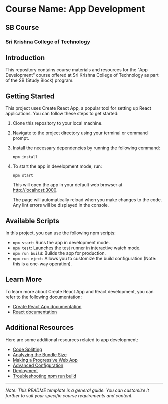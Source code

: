 # Course Name: App Development
## SB Course

### Sri Krishna College of Technology


## Introduction

This repository contains course materials and resources for the "App Development" course offered at Sri Krishna College of Technology as part of the SB (Study Block) program.

## Getting Started

This project uses Create React App, a popular tool for setting up React applications. You can follow these steps to get started:

1. Clone this repository to your local machine.

2. Navigate to the project directory using your terminal or command prompt.

3. Install the necessary dependencies by running the following command:
   ```
   npm install
   ```

4. To start the app in development mode, run:
   ```
   npm start
   ```
   This will open the app in your default web browser at [http://localhost:3000](http://localhost:3000).

   The page will automatically reload when you make changes to the code. Any lint errors will be displayed in the console.

## Available Scripts

In this project, you can use the following npm scripts:

- `npm start`: Runs the app in development mode.
- `npm test`: Launches the test runner in interactive watch mode.
- `npm run build`: Builds the app for production.
- `npm run eject`: Allows you to customize the build configuration (Note: this is a one-way operation).

## Learn More

To learn more about Create React App and React development, you can refer to the following documentation:

- [Create React App documentation](https://facebook.github.io/create-react-app/docs/getting-started)
- [React documentation](https://reactjs.org/)

## Additional Resources

Here are some additional resources related to app development:

- [Code Splitting](https://facebook.github.io/create-react-app/docs/code-splitting)
- [Analyzing the Bundle Size](https://facebook.github.io/create-react-app/docs/analyzing-the-bundle-size)
- [Making a Progressive Web App](https://facebook.github.io/create-react-app/docs/making-a-progressive-web-app)
- [Advanced Configuration](https://facebook.github.io/create-react-app/docs/advanced-configuration)
- [Deployment](https://facebook.github.io/create-react-app/docs/deployment)
- [Troubleshooting npm run build](https://facebook.github.io/create-react-app/docs/troubleshooting#npm-run-build-fails-to-minify)

---

*Note: This README template is a general guide. You can customize it further to suit your specific course requirements and content.*
